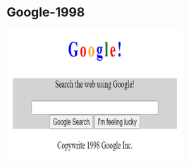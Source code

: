 # Google-1998
<img src="https://github.com/Alish2002/Google-1998/blob/master/output.png" width = "400px" height = "300px">
